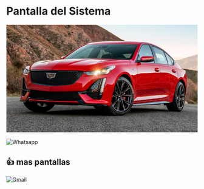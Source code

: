 # Pantalla del Sistema
![Captura de Pantalla](docs/Auto.jpg)

![Whatsapp](https://img.shields.io/badge/WhatsApp-25D366?style=for-the-badge&logo=whatsapp&logoColor=white)

## 👍 mas pantallas

![Gmail](https://img.shields.io/badge/Gmail-D14836?style=for-the-badge&logo=gmail&logoColor=white)